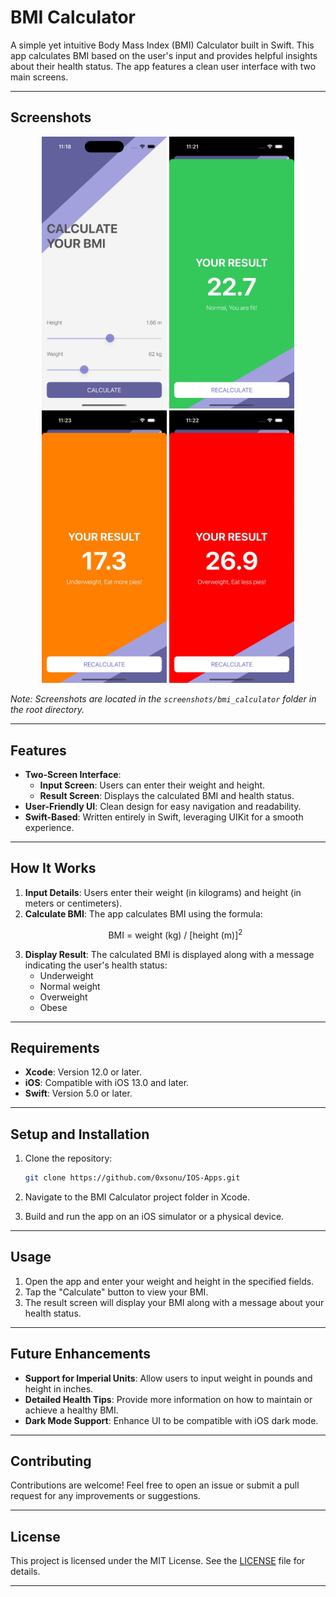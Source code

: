 

# BMI Calculator

A simple yet intuitive Body Mass Index (BMI) Calculator built in Swift. This app calculates BMI based on the user's input and provides helpful insights about their health status. The app features a clean user interface with two main screens.

---

## Screenshots

<p align="center"> <img src="../screenshots/bmi_calculator/calculator.jpeg" alt="BMI Calculator Input Screen" width="200"/> <img src="../screenshots/bmi_calculator/normalweight.jpeg" alt="BMI Calculator Normal Weight Screen" width="200"/> <img src="../screenshots/bmi_calculator/underweight.jpeg" alt="BMI Calculator Underweight Screen" width="200"/> <img src="../screenshots/bmi_calculator/overweight.jpeg" alt="BMI Calculator Overweight Screen" width="200"/> </p>

*Note: Screenshots are located in the `screenshots/bmi_calculator` folder in the root directory.*

---

## Features

- **Two-Screen Interface**:
  - **Input Screen**: Users can enter their weight and height.
  - **Result Screen**: Displays the calculated BMI and health status.
- **User-Friendly UI**: Clean design for easy navigation and readability.
- **Swift-Based**: Written entirely in Swift, leveraging UIKit for a smooth experience.

---

## How It Works

1. **Input Details**: Users enter their weight (in kilograms) and height (in meters or centimeters).
2. **Calculate BMI**: The app calculates BMI using the formula:
   <p align="center">
    BMI = weight (kg) / [height (m)]<sup>2</sup>
    </p>
3. **Display Result**: The calculated BMI is displayed along with a message indicating the user's health status:
   - Underweight
   - Normal weight
   - Overweight
   - Obese

---

## Requirements

- **Xcode**: Version 12.0 or later.
- **iOS**: Compatible with iOS 13.0 and later.
- **Swift**: Version 5.0 or later.

---

## Setup and Installation

1. Clone the repository:
   ```bash
   git clone https://github.com/0xsonu/IOS-Apps.git
   ```

2. Navigate to the BMI Calculator project folder in Xcode.

3. Build and run the app on an iOS simulator or a physical device.

---

## Usage

1. Open the app and enter your weight and height in the specified fields.
2. Tap the "Calculate" button to view your BMI.
3. The result screen will display your BMI along with a message about your health status.

---

## Future Enhancements

- **Support for Imperial Units**: Allow users to input weight in pounds and height in inches.
- **Detailed Health Tips**: Provide more information on how to maintain or achieve a healthy BMI.
- **Dark Mode Support**: Enhance UI to be compatible with iOS dark mode.

---

## Contributing

Contributions are welcome! Feel free to open an issue or submit a pull request for any improvements or suggestions.

---

## License

This project is licensed under the MIT License. See the [LICENSE](../LICENSE) file for details.

---

